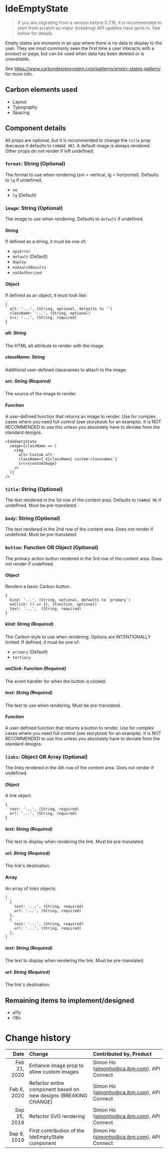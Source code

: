 # IdeEmptyState

> If you are migrating from a version before 0.7.16, it is recommended to start
> from scratch as major (breaking) API updates have gone in. See below for
> details.

Empty states are moments in an app where there is no data to display to the
user. They are most commonly seen the first time a user interacts with a
product or page, but can be used when data has been deleted or is
unavailable.

See https://www.carbondesignsystem.com/patterns/empty-states-pattern/ for
more info.

## Carbon elements used

- Layout
- Typography
- Spacing

## Component details

All props are optional, but it is recommended to change the `title` prop
(because it defaults to `CHANGE ME`). A default image is always rendered.
Other props do not render if left undefined.


### `format`: String (Optional)
  
The format to use when rendering (sm = vertical, lg = horizontal).
Defaults to `lg` if undefined.

- `sm`
- `lg` (Default)


### `image`: String (Optional)

The image to use when rendering. Defaults to `default` if undefined.

#### String

If defined as a string, it must be one of;

- `apiError`
- `default` (Default)
- `deploy`
- `noSearchResults`
- `notAuthorized`

#### Object

If defined as an object, it must look like:

```
{
  alt: '...', (String, optional, defaults to '')
  className: '...', (String, optional)
  src: '...', (String, required)
}
```

##### alt: String

The HTML alt attribute to render with the image.

##### className: String

Additional user-defined classnames to attach to the image.

##### src: String (Required)

The source of the image to render.

#### Function

A user-defined function that returns an image to render. Use for complex
cases where you need full control (see storybook for an example). It is
NOT RECOMMENDED to use this unless you absolutely have to deviate from
the standard designs.

```
<IdeEmptyState
  image={className => (
    <img
      alt='Custom alt'
      className={`${className} custom-classnames`}
      src={customImage}
    />
  )}
/>
```


### `title`: String (Optional)

The text rendered in the 1st row of the content area. Defaults to `CHANGE
ME` if undefined. Must be pre-translated.


### `body`: String (Optional)


The text rendered in the 2nd row of the content area. Does not render if
undefined. Must be pre-translated.


### `button`: Function OR Object (Optional)

The primary action button rendered in the 3rd row of the content area. Does
not render if undefined.

#### Object

Renders a basic Carbon button.

```
{
  kind: '...', (String, optional, defaults to `primary`)
  onClick: () => {}, (Function, optional)
  text: '...',  (String, required)
}
```

##### kind: String (Required)

The Carbon style to use when rendering. Options are INTENTIONALLY limited. If
defined, it must be one of:

- `primary` (Default)
- `tertiary`

##### onClick: Function (Required)

The event handler for when the button is clicked.

##### text: String (Required)

The text to use when rendering. Must be pre-translated.

#### Function

A user-defined function that returns a button to render. Use for complex
cases where you need full control (see storybook for an example). It is NOT
RECOMMENDED to use this unless you absolutely have to deviate from the
standard designs.


### `links`: Object OR Array (Optional)


The links rendered in the 4th row of the content area. Does not render if
undefined.

#### Object

A link object.

```
{
  text: '...', (String, required) 
  url: '...', (String, required) 
}
```

##### text: String (Required)

The text to display when rendering the link. Must be pre-translated.

##### url: String (Required)

The link's destination.

#### Array

An array of links objects.

```
[
  {
    text: '...', (String, required) 
    url: '...', (String, required) 
  },
  {
    text: '...', (String, required) 
    url: '...', (String, required) 
  },
]
```

##### text: String (Required)

The text to display when rendering the link. Must be pre-translated.

##### url: String (Required)

The link's destination.


## Remaining items to implement/designed

- a11y
- i18n

# Change history

|         Date | Change                                                           | Contributed by, Product                    |
| -----------: | :--------------------------------------------------------------- | :----------------------------------------- |
| Feb 21, 2020 | Enhance image prop to allow custom images                        | Simon Ho (simonho@ca.ibm.com), API Connect |
| Feb  6, 2020 | Refactor entire component based on new designs (BREAKING CHANGE) | Simon Ho (simonho@ca.ibm.com), API Connect |
| Sep 25, 2019 | Refactor SVG rendering                                           | Simon Ho (simonho@ca.ibm.com), API Connect |
| Sep  9, 2019 | First contribution of the IdeEmptyState component                | Simon Ho (simonho@ca.ibm.com), API Connect |
